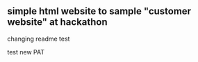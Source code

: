 ## simple html website to sample "customer website" at hackathon


changing readme test

test new PAT
